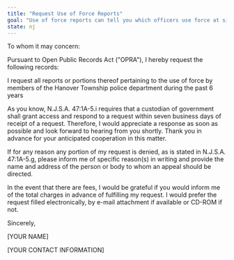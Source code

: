 ```yaml
---
title: "Request Use of Force Reports"
goal: "Use of force reports can tell you which officers use force at significantly higher rates than others"
state: nj
---
```

To whom it may concern:

Pursuant to Open Public Records Act ("OPRA"), I hereby request the following records:

I request all reports or portions thereof pertaining to the use of force by members of the Hanover Township police department during the past 6 years

As you know, N.J.S.A. 47:1A-5.i requires that a custodian of government shall grant access and respond to a request within seven business days of receipt of a request. Therefore, I would appreciate a response as soon as possible and look forward to hearing from you shortly. Thank you in advance for your anticipated cooperation in this matter.

If for any reason any portion of my request is denied, as is stated in N.J.S.A. 47:1A-5.g, please inform me of specific reason(s) in writing and provide the name and address of the person or body to whom an appeal should be directed.

In the event that there are fees, I would be grateful if you would inform me of the total charges in advance of fulfilling my request. I would prefer the request filled electronically, by e-mail attachment if available or CD-ROM if not.

Sincerely,

[YOUR NAME]

[YOUR CONTACT INFORMATION]